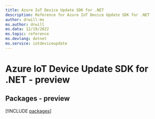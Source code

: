 ```yaml
---
title: Azure IoT Device Update SDK for .NET
description: Reference for Azure IoT Device Update SDK for .NET
author: drwill-ms
ms.author: drwill
ms.data: 12/19/2022
ms.topic: reference
ms.devlang: dotnet
ms.service: iotdeviceupdate
---
```

# Azure IoT Device Update SDK for .NET - preview
## Packages - preview
[!INCLUDE [packages](iot-device-update-index.md)]